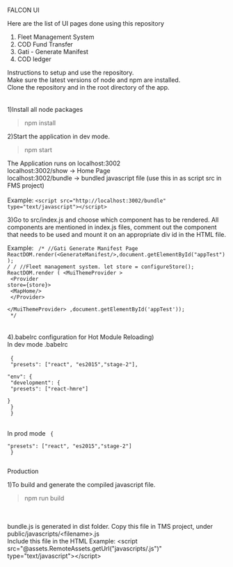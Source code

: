 FALCON UI

Here are the list of UI pages done using this repository
1) Fleet Management System
2) COD Fund Transfer
3) Gati - Generate Manifest 
4) COD ledger

Instructions to setup and use the repository.<br/>
Make sure the latest versions of node and npm are installed. <br/>
Clone the repository and in the root directory of the app.<br/>
<br/>
<br/>
1)Install all node packages
<br/>
>npm install

2)Start the application in dev mode. <br/>

>npm start 

The Application runs on localhost:3002 <br/>
localhost:3002/show -> Home Page<br/>
localhost:3002/bundle -> bundled javascript file (use this in as script src in FMS project)<br/>
<br/>
Example: 
<code>&lt;script src="http://localhost:3002/bundle"  type="text/javascript"&gt;&lt;/script&gt;</code>

3)Go to src/index.js and choose which component has to be rendered.
All components are mentioned in index.js files, comment out the component that needs to be used and mount it on an appropriate div id in the HTML file.

Example:
<code>
/*
//Gati Generate Manifest Page
ReactDOM.render(&lt;GenerateManifest/&gt;,document.getElementById("appTest"));
*/
/*
//Fleet management system. 
let store = configureStore();
ReactDOM.render (  &lt;MuiThemeProvider &gt; <br/>
  &lt;Provider store={store}&gt; <br/>
   &lt;MapHome/&gt; <br/>
  &lt;/Provider&gt; <br/>
 &lt;/MuiThemeProvider&gt; ,document.getElementById('appTest')); <br/>
*/
</code>
<br/>
<br/>
4).babelrc configuration for Hot Module Reloading)
<br/>
In dev mode
.babelrc  
<br/>
<code>
{<br/>
  "presets": ["react", "es2015","stage-2"],<br/>
  "env": {<br/>
    "development": {<br/>
      "presets": ["react-hmre"]<br/>
    }<br/>
  }<br/>
}<br/>
</code>
<br/>
<br/>
In prod mode
<code>
{<br/>
  "presets": ["react", "es2015","stage-2"]<br/>
}<br/>
</code>
 

Production<br/>

1)To build and generate the compiled javascript file.<br/>
>npm run build
<br/>
<br/>
bundle.js is generated in dist folder. Copy this file in TMS project, under public/javascripts/&lt;filename&gt;.js
<br/>
Include this file in the HTML
Example:
 &lt;script src="@assets.RemoteAssets.getUrl("javascripts/<filename>.js")" type="text/javascript"&gt;&lt;/script&gt;


